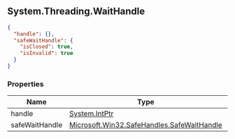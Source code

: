 
<h2 id="tocS_System.Threading.WaitHandle">System.Threading.WaitHandle</h2>

<a id="schemasystem.threading.waithandle"></a>
<a id="schema_System.Threading.WaitHandle"></a>
<a id="tocSsystem.threading.waithandle"></a>
<a id="tocssystem.threading.waithandle"></a>

```json
{
  "handle": {},
  "safeWaitHandle": {
    "isClosed": true,
    "isInvalid": true
  }
}

```

### Properties

|Name|Type|Required|Restrictions|Description|
|---|---|---|---|---|
|handle|[System.IntPtr](../Models/system.intptr.md)|false|none|none|
|safeWaitHandle|[Microsoft.Win32.SafeHandles.SafeWaitHandle](../Models/microsoft.win32.safehandles.safewaithandle.md)|false|none|none|


